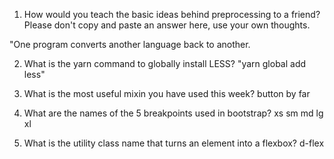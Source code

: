 <!-- Answers to the Self Study Questions go here -->

1.  How would you teach the basic ideas behind preprocessing to a friend? Please don't copy and paste an answer here, use your own thoughts.

"One program converts another language back to another.

2.  What is the yarn command to globally install LESS?
    "yarn global add less"

3.  What is the most useful mixin you have used this week?
    button by far
4.  What are the names of the 5 breakpoints used in bootstrap?
    xs sm md lg xl
5.  What is the utility class name that turns an element into a flexbox?
    d-flex
